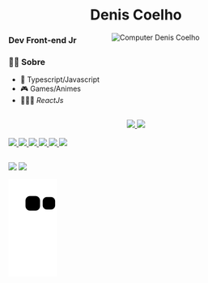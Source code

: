 <p align="left">
<h1 align ="center">Denis Coelho</h1>

<img src="https://raw.githubusercontent.com/MicaelliMedeiros/micaellimedeiros/master/image/computer-illustration.png" min-width="300px" max-width="300px" width="300px" align="right" alt="Computer Denis Coelho">

<h3> Dev Front-end Jr</h3>

### 🧑🏻 Sobre
- 💙  Typescript/Javascript
- 🎮  Games/Animes
- 👨🏼‍💻   *ReactJs*
<p/>

<!-- <p align="left">
  <img src="https://img.shields.io/badge/html-FC490B?&style=for-the-badge&logo=html5&logoColor=white" height="25"/>
  <img src="https://img.shields.io/badge/css-264DE4?style=for-the-badge&logo=css3&logoColor=white" height="25"/>
  <img src="https://img.shields.io/badge/VS%20Code-007ACC.svg?&style=for-the-badge&logo=visual-studio-code&logoColor=white" height="25"/>
  <img src="https://img.shields.io/badge/javascript-F7DF1E.svg?&style=for-the-badge&logo=javascript&logoColor=white" height="25"/>
  <img src ="https://img.shields.io/badge/node.js-87C111?style=for-the-badge&logo=node.js&logoColor=white" height="25"/>
</p>
<p align="left">
  <img src="https://img.shields.io/badge/git-F05033?style=for-the-badge&logo=git&logoColor=white" height="25"/>
  <img src="https://img.shields.io/badge/github-171516?style=for-the-badge&logo=github&logoColor=white" height="25"/>
  <img src="https://img.shields.io/badge/react-61DBFB.svg?&style=for-the-badge&logo=react&logoColor=white" height="25"/>
  <img src ="https://img.shields.io/badge/typescript-007ACC?&logo=TypeScript&style=for-the-badge&logoColor=white" height ="25"/>
  <img src ="https://img.shields.io/badge/-NextJS%20-black?style=for-the-badge&logo=vercel&logoColor=white" height ="25"/>
  <img src ="https://img.shields.io/badge/-figma%20-red?style=for-the-badge&logo=figma&logoColor=white" height ="25"/>
</p> -->

</div>

  ##
  
<div> 
<div align="center">
  <a href="https://github.com/deniscoelho-js">
  <img height="160em" src="https://github-readme-stats.vercel.app/api?username=deniscoelho-js&show_icons=true&theme=dracula&include_all_commits=true&count_private=true"/>
  <img height="160em" src="https://github-readme-stats.vercel.app/api/top-langs/?username=deniscoelho-js&layout=compact&langs_count=7&theme=dracula"/>
</div>
  
<div style="display: inline_block"><br>
  <img src="https://img.shields.io/badge/html-FC490B?&style=for-the-badge&logo=html5&logoColor=white" height="25"/>
  <img src="https://img.shields.io/badge/css-264DE4?style=for-the-badge&logo=css3&logoColor=white" height="25"/>
  <img src="https://img.shields.io/badge/javascript-F7DF1E.svg?&style=for-the-badge&logo=javascript&logoColor=white" height="25"/>
  <img src ="https://img.shields.io/badge/typescript-007ACC?&logo=TypeScript&style=for-the-badge&logoColor=white" height ="25"/>
  <img src="https://img.shields.io/badge/react-61DBFB.svg?&style=for-the-badge&logo=react&logoColor=white" height="25"/>
  <img src ="https://img.shields.io/badge/node.js-87C111?style=for-the-badge&logo=node.js&logoColor=white" height="25"/>
</div>
</div>
  
  ##
  
<div> 
    <a href = "mailto:deniscoelho.dev@gmail.com"><img src="https://img.shields.io/badge/-Gmail-%23333?style=for-the-badge&logo=gmail&logoColor=white" target="_blank"></a>
  <a href="https://www.linkedin.com/in/denis-sousa-348081222/" target="_blank"><img src="https://img.shields.io/badge/-LinkedIn-%230077B5?style=for-the-badge&logo=linkedin&logoColor=white" target="_blank"></a> 

![Snake animation](https://github.com/deniscoelho-js/deniscoelho-js/blob/output/github-contribution-grid-snake.svg)
 
 </div>
